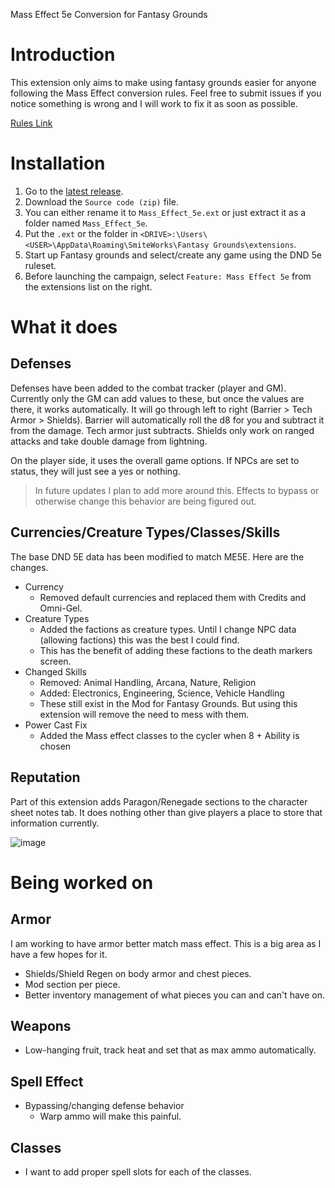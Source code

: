 Mass Effect 5e Conversion for Fantasy Grounds

# Introduction

This extension only aims to make using fantasy grounds easier for anyone following the Mass Effect conversion rules.  Feel free to submit issues if you notice something is wrong and I will work to fix it as soon as possible.

[Rules Link](https://n7.world)

# Installation

1. Go to the [latest release](https://github.com/stygiansabyss/mass-effect-5e-fantasy-grounds-ext/releases/latest).
2. Download the `Source code (zip)` file.
3. You can either rename it to `Mass_Effect_5e.ext` or just extract it as a folder named `Mass_Effect_5e`.
4. Put the `.ext` or the folder in `<DRIVE>:\Users\<USER>\AppData\Roaming\SmiteWorks\Fantasy Grounds\extensions`.
5. Start up Fantasy grounds and select/create any game using the DND 5e ruleset.
6. Before launching the campaign, select `Feature: Mass Effect 5e` from the extensions list on the right.

# What it does

## Defenses

Defenses have been added to the combat tracker (player and GM).  Currently only the GM can add values to these, but once 
the values are there, it works automatically.  It will go through left to right (Barrier > Tech Armor > Shields).  Barrier 
will automatically roll the d8 for you and subtract it from the damage.  Tech armor just subtracts.  Shields only work on 
ranged attacks and take double damage from lightning.

On the player side, it uses the overall game options.  If NPCs are set to status, they will just see a yes or nothing.

> In future updates I plan to add more around this.  Effects to bypass or otherwise change this behavior are being figured
> out.

## Currencies/Creature Types/Classes/Skills

The base DND 5E data has been modified to match ME5E.  Here are the changes.

* Currency
  * Removed default currencies and replaced them with Credits and Omni-Gel.
* Creature Types
  * Added the factions as creature types.  Until I change NPC data (allowing factions) this was the best I could find.
  * This has the benefit of adding these factions to the death markers screen.
* Changed Skills
  * Removed: Animal Handling, Arcana, Nature, Religion
  * Added: Electronics, Engineering, Science, Vehicle Handling
  * These still exist in the Mod for Fantasy Grounds.  But using this extension will remove the need to mess with them.
* Power Cast Fix
  * Added the Mass effect classes to the cycler when 8 + Ability is chosen

## Reputation

Part of this extension adds Paragon/Renegade sections to the character sheet notes tab.  It does nothing other than give
players a place to store that information currently.

![image](https://github.com/user-attachments/assets/cfa834a0-f5f8-4698-a56f-f95b31bd1d46)

# Being worked on

## Armor

I am working to have armor better match mass effect.  This is a big area as I have a few hopes for it.

- Shields/Shield Regen on body armor and chest pieces.
- Mod section per piece.
- Better inventory management of what pieces you can and can't have on.

## Weapons

- Low-hanging fruit, track heat and set that as max ammo automatically.

## Spell Effect

- Bypassing/changing defense behavior
  - Warp ammo will make this painful.

## Classes

- I want to add proper spell slots for each of the classes.